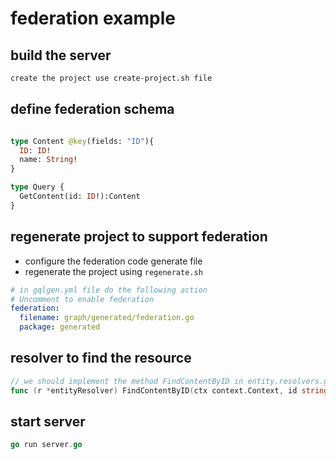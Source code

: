 # federation example

## build the server

```sh
create the project use create-project.sh file 
```

## define federation schema

```graphql

type Content @key(fields: "ID"){
  ID: ID!
  name: String!
}

type Query {
  GetContent(id: ID!):Content
}
```

## regenerate project to support federation

- configure the federation code generate file
- regenerate the project using `regenerate.sh`

```yml
# in gqlgen.yml file do the following action
# Uncomment to enable federation
federation:
  filename: graph/generated/federation.go
  package: generated

```

## resolver to find the resource

```go
// we should implement the method FindContentByID in entity.resolvers.go 
func (r *entityResolver) FindContentByID(ctx context.Context, id string) (*model.Content, error)

```

## start server

```go
go run server.go
```
